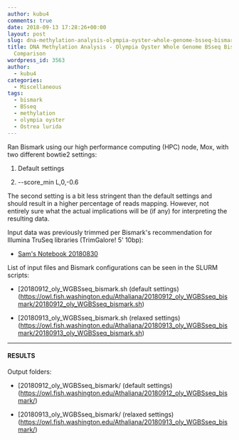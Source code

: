 ```yaml
---
author: kubu4
comments: true
date: 2018-09-13 17:28:26+00:00
layout: post
slug: dna-methylation-analysis-olympia-oyster-whole-genome-bsseq-bismark-pipeline-comparison
title: DNA Methylation Analysis - Olympia Oyster Whole Genome BSseq Bismark Pipeline
  Comparison
wordpress_id: 3563
author:
  - kubu4
categories:
  - Miscellaneous
tags:
  - bismark
  - BSseq
  - methylation
  - olympia oyster
  - Ostrea lurida
---
```


Ran Bismark using our high performance computing (HPC) node, Mox, with two different bowtie2 settings:





  1. Default settings



  2. --score_min L,0,-0.6






The second setting is a bit less stringent than the default settings and should result in a higher percentage of reads mapping. However, not entirely sure what the actual implications will be (if any) for interpreting the resulting data.

Input data was previously trimmed per Bismark's recommendation for Illumina TruSeq libraries (TrimGalore! 5' 10bp):





  * [Sam's Notebook 20180830](2018/08/30/fastqcmultiqctrimgaloremultiqcfastqcmultiqc-o-lurida-wgbsseq-for-methylation-analysis.html)



List of input files and Bismark configurations can be seen in the SLURM scripts:



  * [20180912_oly_WGBSseq_bismark.sh (default settings)(https://owl.fish.washington.edu/Athaliana/20180912_oly_WGBSseq_bismark/20180912_oly_WGBSseq_bismark.sh)



  * [20180913_oly_WGBSseq_bismark.sh (relaxed settings)(https://owl.fish.washington.edu/Athaliana/20180913_oly_WGBSseq_bismark/20180913_oly_WGBSseq_bismark.sh)






* * *





#### RESULTS





Output folders:





  * [20180912_oly_WGBSseq_bismark/ (default settings)(https://owl.fish.washington.edu/Athaliana/20180912_oly_WGBSseq_bismark/)



  * [20180913_oly_WGBSseq_bismark/ (relaxed settings)(https://owl.fish.washington.edu/Athaliana/20180913_oly_WGBSseq_bismark/)



